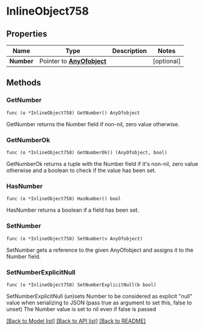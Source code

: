 # InlineObject758

## Properties

Name | Type | Description | Notes
------------ | ------------- | ------------- | -------------
**Number** | Pointer to [**AnyOfobject**](anyOf&lt;object&gt;.md) |  | [optional] 

## Methods

### GetNumber

`func (o *InlineObject758) GetNumber() AnyOfobject`

GetNumber returns the Number field if non-nil, zero value otherwise.

### GetNumberOk

`func (o *InlineObject758) GetNumberOk() (AnyOfobject, bool)`

GetNumberOk returns a tuple with the Number field if it's non-nil, zero value otherwise
and a boolean to check if the value has been set.

### HasNumber

`func (o *InlineObject758) HasNumber() bool`

HasNumber returns a boolean if a field has been set.

### SetNumber

`func (o *InlineObject758) SetNumber(v AnyOfobject)`

SetNumber gets a reference to the given AnyOfobject and assigns it to the Number field.

### SetNumberExplicitNull

`func (o *InlineObject758) SetNumberExplicitNull(b bool)`

SetNumberExplicitNull (un)sets Number to be considered as explicit "null" value
when serializing to JSON (pass true as argument to set this, false to unset)
The Number value is set to nil even if false is passed

[[Back to Model list]](../README.md#documentation-for-models) [[Back to API list]](../README.md#documentation-for-api-endpoints) [[Back to README]](../README.md)


